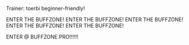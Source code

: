 Trainer:  	toerbi
beginner-friendly!

ENTER THE BUFFZONE!
ENTER THE BUFFZONE!
ENTER THE BUFFZONE!
ENTER THE BUFFZONE!
ENTER THE BUFFZONE!

ENTER @ BUFFZONE.PRO!!!!!!
